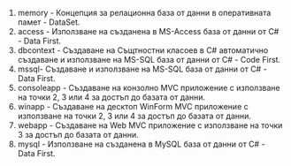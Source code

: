 1. memory - Концепция за релационна база от данни в оперативната памет - DataSet.
2. access - Използване на създанена в MS-Access база от данни от C# - Data First.
3. dbcontext - Създаване на Същтностни класоев в C# автоматично създаване и използване на MS-SQL база от данни от C# - Code First.
4. mssql- Създаване и използване на MS-SQL база от данни от C# - Data First.
5. consoleapp - Създаване на конзолно MVC приложение с използване на точки 2, 3 или 4 за достъп до базата от данни. 
6. winapp - Създаване на десктоп WinForm MVC приложение с използване на точки 2, 3 или 4 за достъп до базата от данни.  
7. webapp - Създаване на Web MVC приложение с използване на точки 3 за достъп до базата от данни.
8. mysql - Използване на създанена в MySQL база от данни от C# - Data First.

